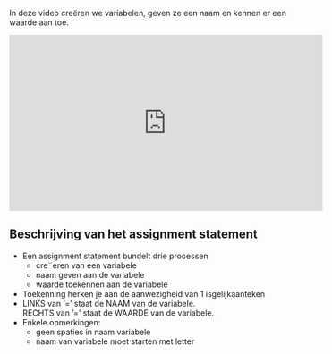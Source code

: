 In deze video creëren we variabelen, geven ze een naam en kennen er een waarde aan toe.

<div align="center">
<iframe width="560" height="315" src="https://www.youtube.com/embed/V58gHCwSxrw" title="YouTube video player" frameborder="0" allow="accelerometer; autoplay; clipboard-write; encrypted-media; gyroscope; picture-in-picture; web-share" allowfullscreen></iframe>
</div>

## Beschrijving van het assignment statement
<div>
  <ul>
    <li> Een assignment statement bundelt drie processen
      <ul>
        <li> cre¨eren van een variabele </li>
        <li> naam geven aan de variabele </li>
        <li> waarde toekennen aan de variabele </li>
      </ul>
    </li>
    <li> Toekenning herken je aan de aanwezigheid van 1 isgelijkaanteken </li>
    <li> LINKS van ’=’ staat de NAAM van de variabele.<br>
         RECHTS van ’=’ staat de WAARDE van de variabele.
    </li>
    <li> Enkele opmerkingen:
      <ul>
        <li> geen spaties in naam variabele </li>
        <li> naam van variabele moet starten met letter </li>
      </ul>
    </li>
  </ul>
</div>
